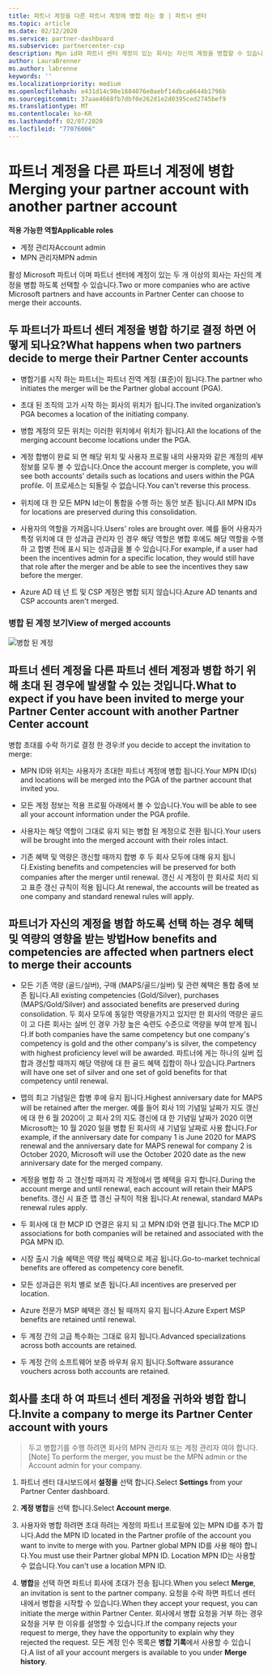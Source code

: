 ```yaml
---
title: 파트너 계정을 다른 파트너 계정에 병합 하는 중 | 파트너 센터
ms.topic: article
ms.date: 02/12/2020
ms.service: partner-dashboard
ms.subservice: partnercenter-csp
description: Mpn id와 파트너 센터 계정이 있는 회사는 자신의 계정을 병합할 수 있습니다.
author: LauraBrenner
ms.author: labrenne
keywords: ''
ms.localizationpriority: medium
ms.openlocfilehash: e431d14c90e1884076e0aebf14dbca6644b1796b
ms.sourcegitcommit: 37aae4668fb7dbf0e262d1e2d0395ced2745bef9
ms.translationtype: MT
ms.contentlocale: ko-KR
ms.lasthandoff: 02/07/2020
ms.locfileid: "77076006"
---
```

# <a name="merging-your-partner-account-with-another-partner-account"></a><span data-ttu-id="de5de-103">파트너 계정을 다른 파트너 계정에 병합</span><span class="sxs-lookup"><span data-stu-id="de5de-103">Merging your partner account with another partner account</span></span>

<span data-ttu-id="de5de-104">**적용 가능한 역할**</span><span class="sxs-lookup"><span data-stu-id="de5de-104">**Applicable roles**</span></span>

- <span data-ttu-id="de5de-105">계정 관리자</span><span class="sxs-lookup"><span data-stu-id="de5de-105">Account admin</span></span>
- <span data-ttu-id="de5de-106">MPN 관리자</span><span class="sxs-lookup"><span data-stu-id="de5de-106">MPN admin</span></span>

<span data-ttu-id="de5de-107">활성 Microsoft 파트너 이며 파트너 센터에 계정이 있는 두 개 이상의 회사는 자신의 계정을 병합 하도록 선택할 수 있습니다.</span><span class="sxs-lookup"><span data-stu-id="de5de-107">Two or more companies who are active Microsoft partners and have accounts in Partner Center can choose to merge their accounts.</span></span> 

## <a name="what-happens-when-two-partners-decide-to-merge-their-partner-center-accounts"></a><span data-ttu-id="de5de-108">두 파트너가 파트너 센터 계정을 병합 하기로 결정 하면 어떻게 되나요?</span><span class="sxs-lookup"><span data-stu-id="de5de-108">What happens when two partners decide to merge their Partner Center accounts</span></span>

- <span data-ttu-id="de5de-109">병합기를 시작 하는 파트너는 파트너 전역 계정 (표준)이 됩니다.</span><span class="sxs-lookup"><span data-stu-id="de5de-109">The partner who initiates the merger will be the Partner global account (PGA).</span></span> 

- <span data-ttu-id="de5de-110">초대 된 조직의 고가 시작 하는 회사의 위치가 됩니다.</span><span class="sxs-lookup"><span data-stu-id="de5de-110">The invited organization’s PGA becomes a location of the initiating company.</span></span>  

- <span data-ttu-id="de5de-111">병합 계정의 모든 위치는 이러한 위치에서 위치가 됩니다.</span><span class="sxs-lookup"><span data-stu-id="de5de-111">All the locations of the merging account become locations under the PGA.</span></span> 

- <span data-ttu-id="de5de-112">계정 합병이 완료 되 면 해당 위치 및 사용자 프로필 내의 사용자와 같은 계정의 세부 정보를 모두 볼 수 있습니다.</span><span class="sxs-lookup"><span data-stu-id="de5de-112">Once the account merger is complete, you will see both accounts' details such as locations and users within the PGA profile.</span></span> <span data-ttu-id="de5de-113">이 프로세스는 되돌릴 수 없습니다.</span><span class="sxs-lookup"><span data-stu-id="de5de-113">You can't reverse this process.</span></span> 

- <span data-ttu-id="de5de-114">위치에 대 한 모든 MPN Id는이 통합을 수행 하는 동안 보존 됩니다.</span><span class="sxs-lookup"><span data-stu-id="de5de-114">All MPN IDs for locations are preserved during this consolidation.</span></span> 

- <span data-ttu-id="de5de-115">사용자의 역할을 가져옵니다.</span><span class="sxs-lookup"><span data-stu-id="de5de-115">Users' roles are brought over.</span></span> <span data-ttu-id="de5de-116">예를 들어 사용자가 특정 위치에 대 한 성과급 관리자 인 경우 해당 역할은 병합 후에도 해당 역할을 수행 하 고 합병 전에 표시 되는 성과급을 볼 수 있습니다.</span><span class="sxs-lookup"><span data-stu-id="de5de-116">For example, if a user had been the incentives admin for a specific location, they would still have that role after the merger and be able to see the incentives they saw before the merger.</span></span> 

- <span data-ttu-id="de5de-117">Azure AD 테 넌 트 및 CSP 계정은 병합 되지 않습니다.</span><span class="sxs-lookup"><span data-stu-id="de5de-117">Azure AD tenants and CSP accounts aren't merged.</span></span>

### <a name="view-of-merged-accounts"></a><span data-ttu-id="de5de-118">병합 된 계정 보기</span><span class="sxs-lookup"><span data-stu-id="de5de-118">View of merged accounts</span></span>

![병합 된 계정](images/accountmerge1.png)

## <a name="what-to-expect-if-you-have-been-invited-to-merge-your-partner-center-account-with-another-partner-center-account"></a><span data-ttu-id="de5de-120">파트너 센터 계정을 다른 파트너 센터 계정과 병합 하기 위해 초대 된 경우에 발생할 수 있는 것입니다.</span><span class="sxs-lookup"><span data-stu-id="de5de-120">What to expect if you have been invited to merge your Partner Center account with another Partner Center account</span></span>

<span data-ttu-id="de5de-121">병합 초대를 수락 하기로 결정 한 경우:</span><span class="sxs-lookup"><span data-stu-id="de5de-121">If you decide to accept the invitation to merge:</span></span>

- <span data-ttu-id="de5de-122">MPN ID와 위치는 사용자가 초대한 파트너 계정에 병합 됩니다.</span><span class="sxs-lookup"><span data-stu-id="de5de-122">Your MPN ID(s) and locations will be merged into the PGA of the partner account that invited you.</span></span> 

- <span data-ttu-id="de5de-123">모든 계정 정보는 적용 프로필 아래에서 볼 수 있습니다.</span><span class="sxs-lookup"><span data-stu-id="de5de-123">You will be able to see all your account information under the PGA profile.</span></span>

- <span data-ttu-id="de5de-124">사용자는 해당 역할이 그대로 유지 되는 병합 된 계정으로 전환 됩니다.</span><span class="sxs-lookup"><span data-stu-id="de5de-124">Your users will be brought into the merged account with their roles intact.</span></span>

- <span data-ttu-id="de5de-125">기존 혜택 및 역량은 갱신할 때까지 합병 후 두 회사 모두에 대해 유지 됩니다.</span><span class="sxs-lookup"><span data-stu-id="de5de-125">Existing benefits and competencies will be preserved for both companies after the merger until renewal.</span></span> <span data-ttu-id="de5de-126">갱신 시 계정이 한 회사로 처리 되 고 표준 갱신 규칙이 적용 됩니다.</span><span class="sxs-lookup"><span data-stu-id="de5de-126">At renewal, the accounts will be treated as one company and standard renewal rules will apply.</span></span>  

## <a name="how-benefits-and-competencies-are-affected-when-partners-elect-to-merge-their-accounts"></a><span data-ttu-id="de5de-127">파트너가 자신의 계정을 병합 하도록 선택 하는 경우 혜택 및 역량의 영향을 받는 방법</span><span class="sxs-lookup"><span data-stu-id="de5de-127">How benefits and competencies are affected when partners elect to merge their accounts</span></span>

- <span data-ttu-id="de5de-128">모든 기존 역량 (골드/실버), 구매 (MAPS/골드/실버) 및 관련 혜택은 통합 중에 보존 됩니다.</span><span class="sxs-lookup"><span data-stu-id="de5de-128">All existing competencies (Gold/Silver), purchases (MAPS/Gold/Silver) and associated benefits are preserved during consolidation.</span></span> <span data-ttu-id="de5de-129">두 회사 모두에 동일한 역량을가지고 있지만 한 회사의 역량은 골드이 고 다른 회사는 실버 인 경우 가장 높은 숙련도 수준으로 역량을 부여 받게 됩니다.</span><span class="sxs-lookup"><span data-stu-id="de5de-129">If both companies have the same competency but one company's competency is gold and the other company's is silver, the competency with highest proficiency level will be awarded.</span></span> <span data-ttu-id="de5de-130">파트너에 게는 하나의 실버 집합과 갱신할 때까지 해당 역량에 대 한 골드 혜택 집합이 하나 있습니다.</span><span class="sxs-lookup"><span data-stu-id="de5de-130">Partners will have one set of silver and one set of gold benefits for that competency until renewal.</span></span>

- <span data-ttu-id="de5de-131">맵의 최고 기념일은 합병 후에 유지 됩니다.</span><span class="sxs-lookup"><span data-stu-id="de5de-131">Highest anniversary date for MAPS will be retained after the merger.</span></span> <span data-ttu-id="de5de-132">예를 들어 회사 1의 기념일 날짜가 지도 갱신에 대 한 6 월 2020이 고 회사 2의 지도 갱신에 대 한 기념일 날짜가 2020 이면 Microsoft는 10 월 2020 일을 병합 된 회사의 새 기념일 날짜로 사용 합니다.</span><span class="sxs-lookup"><span data-stu-id="de5de-132">For example, if the anniversary date for company 1 is June 2020 for MAPS renewal and the anniversary date for MAPS renewal for company 2 is October 2020, Microsoft will use the October 2020 date as the new anniversary date for the merged company.</span></span>

- <span data-ttu-id="de5de-133">계정을 병합 하 고 갱신할 때까지 각 계정에서 맵 혜택을 유지 합니다.</span><span class="sxs-lookup"><span data-stu-id="de5de-133">During the account merge and until renewal, each account will retain their MAPS benefits.</span></span> <span data-ttu-id="de5de-134">갱신 시 표준 맵 갱신 규칙이 적용 됩니다.</span><span class="sxs-lookup"><span data-stu-id="de5de-134">At renewal, standard MAPs renewal rules apply.</span></span>  

- <span data-ttu-id="de5de-135">두 회사에 대 한 MCP ID 연결은 유지 되 고 MPN ID와 연결 됩니다.</span><span class="sxs-lookup"><span data-stu-id="de5de-135">The MCP ID associations for both companies will be retained and associated with the PGA MPN ID.</span></span>

- <span data-ttu-id="de5de-136">시장 출시 기술 혜택은 역량 핵심 혜택으로 제공 됩니다.</span><span class="sxs-lookup"><span data-stu-id="de5de-136">Go-to-market technical benefits are offered as competency core benefit.</span></span>  

- <span data-ttu-id="de5de-137">모든 성과급은 위치 별로 보존 됩니다.</span><span class="sxs-lookup"><span data-stu-id="de5de-137">All incentives are preserved per location.</span></span> 

- <span data-ttu-id="de5de-138">Azure 전문가 MSP 혜택은 갱신 될 때까지 유지 됩니다.</span><span class="sxs-lookup"><span data-stu-id="de5de-138">Azure Expert MSP benefits are retained until renewal.</span></span> 

- <span data-ttu-id="de5de-139">두 계정 간의 고급 특수화는 그대로 유지 됩니다.</span><span class="sxs-lookup"><span data-stu-id="de5de-139">Advanced specializations across both accounts are retained.</span></span> 

- <span data-ttu-id="de5de-140">두 계정 간의 소프트웨어 보증 바우처 유지 됩니다.</span><span class="sxs-lookup"><span data-stu-id="de5de-140">Software assurance vouchers across both accounts are retained.</span></span>

## <a name="invite-a-company-to-merge-its-partner-center-account-with-yours"></a><span data-ttu-id="de5de-141">회사를 초대 하 여 파트너 센터 계정을 귀하와 병합 합니다.</span><span class="sxs-lookup"><span data-stu-id="de5de-141">Invite a company to merge its Partner Center account with yours</span></span> 

><span data-ttu-id="de5de-142">두고 병합기를 수행 하려면 회사의 MPN 관리자 또는 계정 관리자 여야 합니다.</span><span class="sxs-lookup"><span data-stu-id="de5de-142">[Note] To perform the merger, you must be the MPN admin or the Account admin for your company.</span></span>

1. <span data-ttu-id="de5de-143">파트너 센터 대시보드에서 **설정을** 선택 합니다.</span><span class="sxs-lookup"><span data-stu-id="de5de-143">Select **Settings** from your Partner Center dashboard.</span></span>

2. <span data-ttu-id="de5de-144">**계정 병합**을 선택 합니다.</span><span class="sxs-lookup"><span data-stu-id="de5de-144">Select **Account merge**.</span></span>

3. <span data-ttu-id="de5de-145">사용자와 병합 하려면 초대 하려는 계정의 파트너 프로필에 있는 MPN ID를 추가 합니다.</span><span class="sxs-lookup"><span data-stu-id="de5de-145">Add the MPN ID located in the Partner profile of the account you want to invite to merge with you.</span></span> <span data-ttu-id="de5de-146">Partner global MPN ID를 사용 해야 합니다.</span><span class="sxs-lookup"><span data-stu-id="de5de-146">You must use their Partner global MPN ID.</span></span> <span data-ttu-id="de5de-147">Location MPN ID는 사용할 수 없습니다.</span><span class="sxs-lookup"><span data-stu-id="de5de-147">You can't use a location MPN ID.</span></span>

4. <span data-ttu-id="de5de-148">**병합**을 선택 하면 파트너 회사에 초대가 전송 됩니다.</span><span class="sxs-lookup"><span data-stu-id="de5de-148">When you select **Merge**, an invitation is sent to the partner company.</span></span> <span data-ttu-id="de5de-149">요청을 수락 하면 파트너 센터 내에서 병합을 시작할 수 있습니다.</span><span class="sxs-lookup"><span data-stu-id="de5de-149">When they accept your request, you can initiate the merge within Partner Center.</span></span> <span data-ttu-id="de5de-150">회사에서 병합 요청을 거부 하는 경우 요청을 거부 한 이유를 설명할 수 있습니다.</span><span class="sxs-lookup"><span data-stu-id="de5de-150">If the company rejects your request to merge, they have the opportunity to explain why they rejected the request.</span></span> <span data-ttu-id="de5de-151">모든 계정 인수 목록은 **병합 기록**에서 사용할 수 있습니다.</span><span class="sxs-lookup"><span data-stu-id="de5de-151">A list of all your account mergers is available to you under **Merge history**.</span></span>





